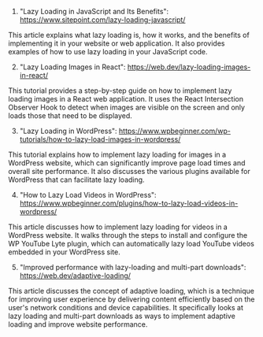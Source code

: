 

1. "Lazy Loading in JavaScript and Its Benefits": https://www.sitepoint.com/lazy-loading-javascript/

This article explains what lazy loading is, how it works, and the benefits of implementing it in your website or web application. It also provides examples of how to use lazy loading in your JavaScript code.

2. "Lazy Loading Images in React": https://web.dev/lazy-loading-images-in-react/

This tutorial provides a step-by-step guide on how to implement lazy loading images in a React web application. It uses the React Intersection Observer Hook to detect when images are visible on the screen and only loads those that need to be displayed.

3. "Lazy Loading in WordPress": https://www.wpbeginner.com/wp-tutorials/how-to-lazy-load-images-in-wordpress/

This tutorial explains how to implement lazy loading for images in a WordPress website, which can significantly improve page load times and overall site performance. It also discusses the various plugins available for WordPress that can facilitate lazy loading.

4. "How to Lazy Load Videos in WordPress": https://www.wpbeginner.com/plugins/how-to-lazy-load-videos-in-wordpress/

This article discusses how to implement lazy loading for videos in a WordPress website. It walks through the steps to install and configure the WP YouTube Lyte plugin, which can automatically lazy load YouTube videos embedded in your WordPress site.

5. "Improved performance with lazy-loading and multi-part downloads": https://web.dev/adaptive-loading/

This article discusses the concept of adaptive loading, which is a technique for improving user experience by delivering content efficiently based on the user's network conditions and device capabilities. It specifically looks at lazy loading and multi-part downloads as ways to implement adaptive loading and improve website performance.